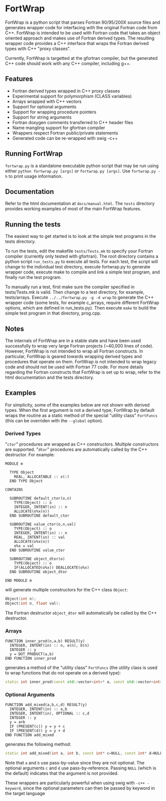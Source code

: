 # FortWrap

FortWrap is a python script that parses Fortran 90/95/200X source files and
generates wrapper code for interfacing with the original Fortran code
from C++. FortWrap is intended to be used with Fortran code that takes
an object oriented approach and makes use of Fortran derived
types. The resulting wrapper code provides a C++ interface that wraps
the Fortran derived types with C++ "proxy classes".

Currently, FortWrap is targetted at the gfortran compiler,
but the generated C++ code should work with any C++ compiler,
including g++.

## Features

* Fortran derived types wrapped in C++ proxy classes
* Experimental support for polymorphism (CLASS variables)
* Arrays wrapped with C++ vectors
* Support for optional arguments
* Support for wrapping procedure pointers
* Support for string arguments
* Fortran doxygen comments transferred to C++ header files
* Name mangling support for gfortran compiler
* Wrappers respect Fortran public/private statements
* Generated code can be re-wrapped with swig -c++

## Running FortWrap

`fortwrap.py` is a standalone executable python script that may be run using
either `python fortwrap.py [args]` or `fortwrap.py [args]`.  Use `fortwrap.py
-h` to print usage information.

## Documentation

Refer to the html documentation at `docs/manual.html`.  The `tests` directory
provides working examples of most of the main FortWrap features.

## Running the tests

The easiest way to get started is to look at the simple test programs
in the tests directory.

To run the tests, edit the makefile `tests/Tests.mk` to specify your
Fortran compiler (currently only tested with gfortran).  The root directory contains a python script
`run_tests.py` to execute all tests.  For each test, the script will
change to the individual test directory, execute fortwrap.py to
generate wrapper code, execute make to compile and link a simple test
program, and finally run the test program.

To manually run a test, first make sure the compiler specified in
tests/Tests.mk is valid.  Then change to a test directory, for
example, tests/arrays.  Execute `../../fortwrap.py -g -d wrap`
to generate the C++ wrapper code (some tests, for example c_arrays,
require different FortWrap options, which are defined in
run_tests.py).  Then execute `make` to build the simple test program
in that directory, prog.cpp.

## Notes

The internals of FortWrap are in a stable state and have been used
successfully to wrap very large Fortran projects (~40,000 lines of
code).  However, FortWrap is not intended to wrap all Fortran
constructs.  In particular, FortWrap is geared towards wrapping
derived types and procedures that operate on them.  FortWrap is not
intended to wrap legacy code and should not be used with Fortran 77
code.  For more details regarding the Fortran constructs that FortWrap
is set up to wrap, refer to the html documentation and the tests
directory.

## Examples

For simplicity, some of the examples below are not
shown with derived types.  When the first argument is not a
derived type, FortWrap by default wraps the routine as a static
method of the special "utility class" `FortFuncs` (this can
be overriden with the `--global` option).


### Derived Types

"`ctor`" procedures are wrapped as C++ constructors.
Multiple constructors are supported.  "`dtor`" procedures
are automatically called by the C++ destructor.  For
example:

``` Fortran
MODULE m

  TYPE Object
    REAL, ALLOCATABLE :: x(:)
  END TYPE Object

CONTAINS

  SUBROUTINE default_ctor(o,n)
    TYPE(Object) :: o
    INTEGER, INTENT(in) :: n
    ALLOCATE(o%x(n))
  END SUBROUTINE default_ctor

  SUBROUTINE value_ctor(o,n,val)
    TYPE(Object) :: o
    INTEGER, INTENT(in) :: n
    REAL, INTENT(in) :: val
    ALLOCATE(o%x(n))
    o%x = val
  END SUBROUTINE value_ctor

  SUBROUTINE object_dtor(o)
    TYPE(Object) :: o
    IF(ALLOCATED(o%x)) DEALLOCATE(o%x)
  END SUBROUTINE object_dtor

END MODULE m
```

will generate multiple constructors for the C++
class `Object`:

``` C++
Object(int n);
Object(int n, float val);
```

The Fortran destructor `object_dtor` will automatically
be called by the C++ destructor.

### Arrays

``` Fortran
FUNCTION inner_prod(n,a,b) RESULT(y)
  INTEGER, INTENT(in) :: n, a(n), b(n)
  INTEGER :: y
  y = DOT_PRODUCT(a,b)
END FUNCTION inner_prod
```

generates a method of the "utility class" `FortFuncs`
(the utility class is used to wrap functions that do not operate
on a derived type):

``` C++
static int inner_prod(const std::vector<int>* a, const std::vector<int>* b);
```

### Optional Arguments

``` Fortran
FUNCTION add_mixed(a,b,c,d) RESULT(y)
  INTEGER, INTENT(in) :: a,b
  INTEGER, INTENT(in), OPTIONAL :: c,d
  INTEGER :: y
  y = a+b
  IF (PRESENT(c)) y = y + c
  IF (PRESENT(d)) y = y + d
END FUNCTION add_mixed
```

generates the following method:

``` C++
static int add_mixed(int a, int b, const int* c=NULL, const int* d=NULL);
```

Note that `a` and `b` use pass-by-value since
they are not optional.  The optional arguments `c`
and `d` use pass-by-reference.  Passing `NULL`
(which is the default) indicates that the argument is not
provided.
    
These wrappers are particularly powerful when using swig
with `-c++ -keyword`, since the optional parameters can
then be passed by keyword in the target language
